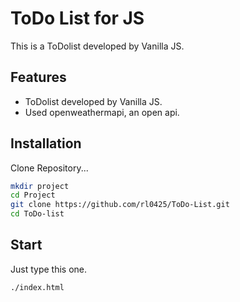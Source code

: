 # ToDo List for JS
This is a ToDolist developed by Vanilla JS.
## Features
- ToDolist developed by Vanilla JS.
- Used openweathermapi, an open api.

## Installation

Clone Repository...
```sh
mkdir project
cd Project
git clone https://github.com/rl0425/ToDo-List.git
cd ToDo-list
```
## Start
Just type this one.
```sh
./index.html
```
